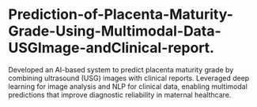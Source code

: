 # Prediction-of-Placenta-Maturity-Grade-Using-Multimodal-Data-USGImage-andClinical-report.
Developed an AI-based system to predict placenta maturity grade by combining ultrasound (USG) images with clinical reports. Leveraged deep learning for image analysis and NLP for clinical data, enabling multimodal predictions that improve diagnostic reliability in maternal healthcare.
